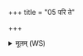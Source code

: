 +++
title = "05 परि ते"

+++
<details><summary>मूलम् (WS)</summary>

परि ते धन्वनो हेतिरस्मान् वृणक्तु विश्वतः ।  
अथो य इषुधिस्तवारे अस्मन्नि धेहि तम् ॥ ६ ॥
</details>